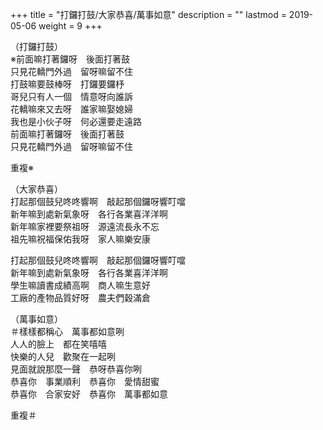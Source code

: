 +++
title = "打鑼打鼓/大家恭喜/萬事如意"
description = ""
lastmod = 2019-05-06
weight = 9
+++

（打鑼打鼓）  
※前面嘛打著鑼呀　後面打著鼓  
只見花轎門外過　留呀嘛留不住  
打鼓嘛要鼓棒呀　打鑼要鑼杼  
哥兒只有人一個　情意呀向誰訴  
花轎嘛來又去呀　誰家嘛娶媳婦  
我也是小伙子呀　何必還要走遠路  
前面嘛打著鑼呀　後面打著鼓  
只見花轎門外過　留呀嘛留不住  

重複※

（大家恭喜）  
打起那個鼓兒咚咚響啊　敲起那個鑼呀響叮噹  
新年嘛到處新氣象呀　各行各業喜洋洋啊  
新年嘛家裡要祭祖呀　源遠流長永不忘  
祖先嘛祝福保佑我呀　家人嘛樂安康  

打起那個鼓兒咚咚響啊　敲起那個鑼呀響叮噹  
新年嘛到處新氣象呀　各行各業喜洋洋啊  
學生嘛讀書成績高啊　商人嘛生意好  
工廠的產物品質好呀　農夫們穀滿倉  

（萬事如意）  
＃樣樣都稱心　萬事都如意咧  
人人的臉上　都在笑嘻嘻  
快樂的人兒　歡聚在一起咧  
見面就說那麼一聲　恭呀恭喜你咧  
恭喜你　事業順利　恭喜你　愛情甜蜜  
恭喜你　合家安好　恭喜你　萬事都如意  

重複＃